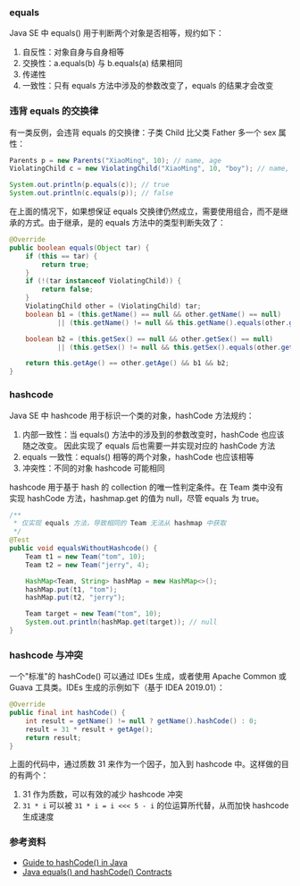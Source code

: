 ### equals

Java SE 中 equals() 用于判断两个对象是否相等，规约如下：

1. 自反性：对象自身与自身相等
2. 交换性：a.equals(b) 与 b.equals(a) 结果相同
3. 传递性
4. 一致性：只有 equals 方法中涉及的参数改变了，equals 的结果才会改变

### 违背 equals 的交换律

有一类反例，会违背 equals 的交换律：子类 Child 比父类 Father 多一个 sex 属性：

```java
Parents p = new Parents("XiaoMing", 10); // name, age
ViolatingChild c = new ViolatingChild("XiaoMing", 10, "boy"); // name, age, sex

System.out.println(p.equals(c)); // true
System.out.println(c.equals(p)); // false
```

在上面的情况下，如果想保证 equals 交换律仍然成立，需要使用组合，而不是继承的方式。由于继承，是的 equals 方法中的类型判断失效了：

```java
@Override
public boolean equals(Object tar) {
    if (this == tar) {
        return true;
    }
    if (!(tar instanceof ViolatingChild)) {
        return false;
    }
    ViolatingChild other = (ViolatingChild) tar;
    boolean b1 = (this.getName() == null && other.getName() == null)
            || (this.getName() != null && this.getName().equals(other.getName()));

    boolean b2 = (this.getSex() == null && other.getSex() == null)
            || (this.getSex() != null && this.getSex().equals(other.getSex()));

    return this.getAge() == other.getAge() && b1 && b2;
}
```

### hashcode

 Java SE 中 hashcode 用于标识一个类的对象，hashCode 方法规约：

1.  内部一致性：当 equals() 方法中的涉及到的参数改变时，hashCode 也应该随之改变。
    因此实现了 equals 后也需要一并实现对应的 hashCode 方法
2.  equals 一致性：equals() 相等的两个对象，hashCode 也应该相等
3.  冲突性：不同的对象 hashcode 可能相同

hashcode 用于基于 hash 的 collection 的唯一性判定条件。在 Team 类中没有实现 hashCode 方法，hashmap.get 的值为 null，尽管 equals 为 true。

```java
/**
 * 仅实现 equals 方法，导致相同的 Team 无法从 hashmap 中获取
 */
@Test
public void equalsWithoutHashcode() {
    Team t1 = new Team("tom", 10);
    Team t2 = new Team("jerry", 4);

    HashMap<Team, String> hashMap = new HashMap<>();
    hashMap.put(t1, "tom");
    hashMap.put(t2, "jerry");

    Team target = new Team("tom", 10);
    System.out.println(hashMap.get(target)); // null
}
```

### hashcode 与冲突

一个"标准"的 hashCode() 可以通过 IDEs 生成，或者使用 Apache Common 或 Guava 工具类。IDEs 生成的示例如下（基于 IDEA 2019.01）：

```java
@Override
public final int hashCode() {
    int result = getName() != null ? getName().hashCode() : 0;
    result = 31 * result + getAge();
    return result;
}
```

上面的代码中，通过质数 31 来作为一个因子，加入到 hashcode 中。这样做的目的有两个：

1.  31 作为质数，可以有效的减少 hashcode 冲突
2.  `31 * i` 可以被 `31 * i = i <<< 5 - i` 的位运算所代替，从而加快 hashcode 生成速度

### 参考资料

-   [Guide to hashCode() in Java](https://www.baeldung.com/java-hashcode)
-   [Java equals() and hashCode() Contracts](https://www.baeldung.com/java-equals-hashcode-contracts)